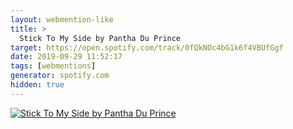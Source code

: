 ```yaml
---
layout: webmention-like
title: >
  Stick To My Side by Pantha Du Prince
target: https://open.spotify.com/track/0fQkNOc4bG1k6f4VBUfGgf
date: 2019-09-29 11:52:17
tags: [webmentions]
generator: spotify.com
hidden: true
---
```



<a href="https://open.spotify.com/track/0fQkNOc4bG1k6f4VBUfGgf" title="context.title" rel="external noopener nofollow">
  <img src="https://i.scdn.co/image/ab67616d0000b27378f2324fe85dfc8f1560a737" alt="Stick To My Side by Pantha Du Prince">
</a>

